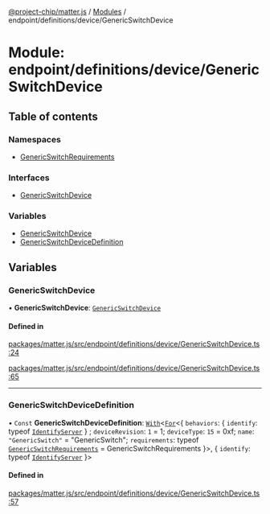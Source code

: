 [@project-chip/matter.js](../README.md) / [Modules](../modules.md) / endpoint/definitions/device/GenericSwitchDevice

# Module: endpoint/definitions/device/GenericSwitchDevice

## Table of contents

### Namespaces

- [GenericSwitchRequirements](endpoint_definitions_device_GenericSwitchDevice.GenericSwitchRequirements.md)

### Interfaces

- [GenericSwitchDevice](../interfaces/endpoint_definitions_device_GenericSwitchDevice.GenericSwitchDevice.md)

### Variables

- [GenericSwitchDevice](endpoint_definitions_device_GenericSwitchDevice.md#genericswitchdevice)
- [GenericSwitchDeviceDefinition](endpoint_definitions_device_GenericSwitchDevice.md#genericswitchdevicedefinition)

## Variables

### GenericSwitchDevice

• **GenericSwitchDevice**: [`GenericSwitchDevice`](../interfaces/endpoint_definitions_device_GenericSwitchDevice.GenericSwitchDevice.md)

#### Defined in

[packages/matter.js/src/endpoint/definitions/device/GenericSwitchDevice.ts:24](https://github.com/project-chip/matter.js/blob/558e12c94a201592c28c7bc0743705360b3e5ca6/packages/matter.js/src/endpoint/definitions/device/GenericSwitchDevice.ts#L24)

[packages/matter.js/src/endpoint/definitions/device/GenericSwitchDevice.ts:65](https://github.com/project-chip/matter.js/blob/558e12c94a201592c28c7bc0743705360b3e5ca6/packages/matter.js/src/endpoint/definitions/device/GenericSwitchDevice.ts#L65)

___

### GenericSwitchDeviceDefinition

• `Const` **GenericSwitchDeviceDefinition**: [`With`](node_export._internal_.md#with)\<[`For`](behavior_cluster_export._internal_.EndpointType.md#for)\<\{ `behaviors`: \{ `identify`: typeof [`IdentifyServer`](behavior_definitions_identify_export.IdentifyServer.md)  } ; `deviceRevision`: ``1`` = 1; `deviceType`: ``15`` = 0xf; `name`: ``"GenericSwitch"`` = "GenericSwitch"; `requirements`: typeof [`GenericSwitchRequirements`](endpoint_definitions_device_GenericSwitchDevice.GenericSwitchRequirements.md) = GenericSwitchRequirements }\>, \{ `identify`: typeof [`IdentifyServer`](behavior_definitions_identify_export.IdentifyServer.md)  }\>

#### Defined in

[packages/matter.js/src/endpoint/definitions/device/GenericSwitchDevice.ts:57](https://github.com/project-chip/matter.js/blob/558e12c94a201592c28c7bc0743705360b3e5ca6/packages/matter.js/src/endpoint/definitions/device/GenericSwitchDevice.ts#L57)

